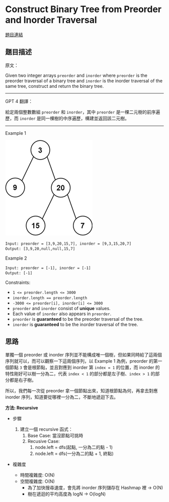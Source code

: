 # Construct Binary Tree from Preorder and Inorder Traversal

[題目連結](https://leetcode.com/problems/construct-binary-tree-from-preorder-and-inorder-traversal/description/)

## 題目描述
原文：

Given two integer arrays `preorder` and `inorder` where `preorder` is the preorder traversal of a binary tree and `inorder` is the inorder traversal of the same tree, construct and return the binary tree.

----

GPT 4 翻譯：

給定兩個整數數組 `preorder` 和 `inorder`，其中 `preorder` 是一棵二元樹的前序遍歷，而 `inorder` 是同一棵樹的中序遍歷，構建並返回該二元樹。

----

Example 1

![Example 1](example1.jpeg)

```
Input: preorder = [3,9,20,15,7], inorder = [9,3,15,20,7]
Output: [3,9,20,null,null,15,7]
```

Example 2

```
Input: preorder = [-1], inorder = [-1]
Output: [-1]

```

Constraints:

* `1 <= preorder.length <= 3000`
* `inorder.length == preorder.length`
* `-3000 <= preorder[i], inorder[i] <= 3000`
* `preorder` and `inorder` consist of **unique** values.
* Each value of `inorder` also appears in `preorder`.
* `preorder` is **guaranteed** to be the preorder traversal of the tree.
* `inorder` is **guaranteed** to be the inorder traversal of the tree.


## 思路

單獨一個 preorder 或 inorder 序列並不能構成唯一個樹，但如果同時給了這兩個序列就可以，而可以觀察一下這兩個序列，以 Example 1 為例，preorder 的第一個節點 `3` 會是根節點，並且對應到 inorder 第 `index = 1` 的位置，而 inorder 的特性剛好可以樹一分為二，代表 `index < 1` 的部分都是左子樹、`index > 1` 的部分都是右子樹。

所以，我們每一次從 preorder 拿一個節點出來，知道根節點為何，再拿去對應 inorder 序列，知道要從哪裡一分為二，不斷地遞迴下去。


**方法: Recursive**

* 步驟
    1. 建立一個 recursive 函式：
       1. Base Case: 當沒節點可挑時
       2. Recusive Case:
          1. node.left = dfs(起點, 一分為二的點 - 1)
          2. node.left = dfs(一分為二的點 + 1, 終點)

        
* 複雜度
    * 時間複雜度: O(N)
    * 空間複雜度: O(N)
      * 為了加快搜尋速度，會先將 inorder 序列儲存在 Hashmap 裡 -> O(N)
      * 樹在遞迴的平均高度為 logN -> O(logN)

